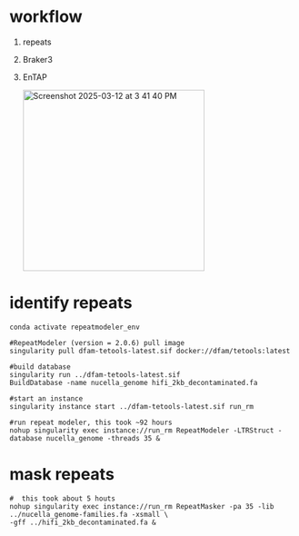 # workflow
1. repeats 
2. Braker3
3. EnTAP

   <img width="319" alt="Screenshot 2025-03-12 at 3 41 40 PM" src="https://github.com/user-attachments/assets/180161dc-8bf1-43ff-ba51-fef8734f33e0" />


# identify repeats
```
conda activate repeatmodeler_env

#RepeatModeler (version = 2.0.6) pull image
singularity pull dfam-tetools-latest.sif docker://dfam/tetools:latest

#build database
singularity run ../dfam-tetools-latest.sif
BuildDatabase -name nucella_genome hifi_2kb_decontaminated.fa 

#start an instance 
singularity instance start ../dfam-tetools-latest.sif run_rm

#run repeat modeler, this took ~92 hours 
nohup singularity exec instance://run_rm RepeatModeler -LTRStruct -database nucella_genome -threads 35 &

```

# mask repeats

```
#  this took about 5 houts
nohup singularity exec instance://run_rm RepeatMasker -pa 35 -lib ../nucella_genome-families.fa -xsmall \
-gff ../hifi_2kb_decontaminated.fa &
```
